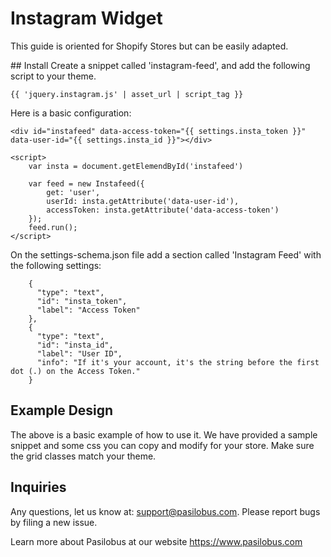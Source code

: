 # Instagram Widget

This guide is oriented for Shopify Stores but can be easily adapted.

## Install
Create a snippet called 'instagram-feed', and add the following script to your theme.
```
{{ 'jquery.instagram.js' | asset_url | script_tag }}
```

Here is a basic configuration:
```
<div id="instafeed" data-access-token="{{ settings.insta_token }}" data-user-id="{{ settings.insta_id }}"></div>

<script>
    var insta = document.getElemendById('instafeed')

    var feed = new Instafeed({
        get: 'user',
        userId: insta.getAttribute('data-user-id'),
        accessToken: insta.getAttribute('data-access-token')
    });
    feed.run();
</script>
```

On the settings-schema.json file add a section called 'Instagram Feed' with the following settings:
```
    {
      "type": "text",
      "id": "insta_token",
      "label": "Access Token"
    },
    {
      "type": "text",
      "id": "insta_id",
      "label": "User ID",
      "info": "If it's your account, it's the string before the first dot (.) on the Access Token."
    }
```

## Example Design

The above is a basic example of how to use it. We have provided a sample snippet and some css you can copy and modify for your store. Make sure the grid classes match your theme.

## Inquiries
Any questions, let us know at: support@pasilobus.com.
Please report bugs by filing a new issue.

Learn more about Pasilobus at our website https://www.pasilobus.com
